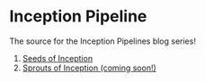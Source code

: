 # Inception Pipeline

The source for the Inception Pipelines blog series!

1. [Seeds of Inception](https://mechanicalrock.github.io//aws/continuous/deployment/2018/03/01/inception-pipelines-pt1)
1. [Sprouts of Inception (coming soon!)](https://mechanicalrock.github.io//aws/continuous/deployment/2018/04/01/inception-pipelines-pt2)